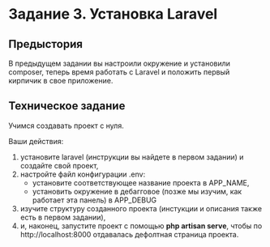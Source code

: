 # Задание 3. Установка Laravel

## Предыстория

В предыдущем задании вы настроили окружение и установили composer, теперь время работать с Laravel
и положить первый кирпичик в свое приложение.

## Техническое задание

Учимся создавать проект с нуля.

Ваши действия:
1. установите laravel (инструкции вы найдете в первом задании) и создайте свой проект,
2. настройте файл конфигурации .env:
    * установите соответствующее название проекта в APP_NAME,
    * установить окружение в дебагговое (позже мы изучим, как работает эта панель) в APP_DEBUG
3. изучите структуру созданного проекта (инстукции и описания также есть в первом задании),
4. и, наконец, запустите проект с помощью **php artisan serve**, чтобы по http://localhost:8000 отдавалась
дефолтная страница проекта.